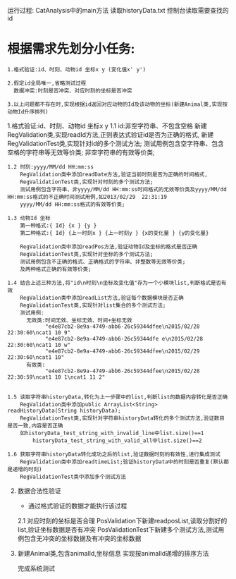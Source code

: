 
运行过程:
     CatAnalysis中的main方法
     读取historyData.txt
     控制台读取需要查找的id


# 根据需求先划分小任务:
    1.格式验证:id、时刻、动物id 坐标x y (变化值x' y')

    2.假定id全局唯一,省略测试过程
      数据冲突:时刻是否冲突、对应时刻的坐标是否冲突

    3.以上问题都不存在时,实现根据id返回对应动物的Id及该动物的坐标(新建Animal类,实现按动物Id升序排列)


1.格式验证:id、时刻、动物id 坐标x y
    1.1 id:非空字符串、不包含空格
        新建RegValidation类,实现readId方法,正则表达式验证id是否为正确的格式,
        新建RegValidationTest类,实现针对id的多个测试方法;
        测试用例包含空字符串、包含空格的字符串等无效等价类;
        非空字符串的有效等价类;

    1.2 时刻:yyyy/MM/dd HH:mm:ss
        RegValidation类中添加readDate方法,验证当前时刻是否为正确的时间格式,
        RegValidationTest类,实现针对时刻的多个测试方法;
        测试用例包含字符串、非yyyy/MM/dd HH:mm:ss时间格式的无效等价类及yyyy/MM/dd HH:mm:ss格式的不正确时间测试用例,如2013/02/29  22:31:19
        yyyy/MM/dd HH:mm:ss格式的有效等价类;

    1.3 动物Id 坐标
        第一种格式:{ Id} {x } {y }
        第二种格式:{ Id} {上一时刻x } {上一时刻y } {x的变化量 } {y的变化量}

        RegValidation类中添加readPos方法,验证动物Id及坐标的格式是否正确
        RegValidationTest类,实现针对坐标的多个测试方法;
        测试用例包含不正确的格式、正确格式的字符串、非整数等无效等价类;
        及两种格式正确的有效等价类;

    1.4 结合上述三种方法,将"id\n时刻\n坐标及变化值"存为一个小模块list,判断格式是否有效
        RegValidation类中添加readList方法,验证每个数据模块是否正确
        RegValidationTest类,实现针对list集合的多个测试方法;
        测试用例:
          无效类:时间无效、坐标无效、时间+坐标无效
                "e4e87cb2-8e9a-4749-abb6-26c59344dfee\n2015/02/28 22:30:60\ncat1 10 9"
                "e4e87cb2-8e9a-4749-abb6-26c59344dfe e\n2015/02/28 22:30:60\ncat1 10 w"
                "e4e87cb2-8e9a-4749-abb6-26c59344dfee\n2015/02/29 22:30:60\ncat1 10"
          有效类:
                "e4e87cb2-8e9a-4749-abb6-26c59344dfee\n2015/02/28 22:30:59\ncat1 10 1\ncat1 11 2"


    1.5 读取字符串historyData,转化为上一步骤中的list,判断list的数据内容转化是否正确
        RegValidation类中添加public ArrayList<String> readHistoryData(String historyData);
        RegValidationTest类,实现针对字符串historyData转化的多个测试方法,验证数目是否一致,内容是否正确
        如historyData_test_string_with_invalid_line中list.size()==1
            historyData_test_string_with_valid_all中list.size()==2

    1.6 获取字符串historyData转化成功之后的list,验证数据时刻的有效性,进行集成测试
        RegValidation类中添加readtimeList;验证historyData中的时刻是否重复(默认都是递增的时刻)
        RegValidationTest类中添加多个测试方法



2. 数据合法性验证
    * 通过格式验证的数据才能执行该过程

    2.1 对应时刻的坐标是否合理
    PosValidation下新建readposList,读取分割好的list,验证坐标数据是否有冲突
    PosValidationTest下新建多个测试方法,测试用例包含无冲突的坐标数据及有冲突的坐标数据

3. 新建Animal类,包含animalId,坐标信息
    实现按animalId递增的排序方法

    完成系统测试

